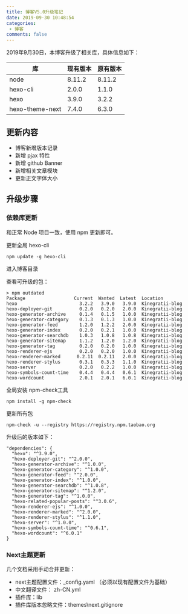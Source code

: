 ```yaml
---
title: 博客V5.0升级笔记
date: 2019-09-30 10:48:54
categories:
 - 博客
comments: false
---
```


2019年9月30日，本博客升级了相关库，具体信息如下：

| 库              | 现有版本 | 原有版本 |
| --------------- | -------- | -------- |
| node            | 8.11.2   | 8.11.2   |
| hexo-cli        | 2.0.0    | 1.1.0    |
| hexo            | 3.9.0    | 3.2.2    |
| hexo-theme-next | 7.4.0    | 6.3.0    |

<!-- more -->

## 更新内容

- 博客新增版本记录
- 新增 pjax 特性
- 新增 github Banner
- 新增相关文章模块
- 更新正文字体大小

## 升级步骤

### 依赖库更新

和正常 Node 项目一致，使用 npm 更新即可。

更新全局 hexo-cli

```shell
npm update -g hexo-cli
```

进入博客目录

查看可升级的包：

```
> npm outdated
Package                  Current  Wanted  Latest  Location
hexo                       3.2.2   3.9.0   3.9.0  Kinegratii-blog
hexo-deployer-git          0.2.0   0.2.0   2.0.0  Kinegratii-blog
hexo-generator-archive     0.1.4   0.1.5   1.0.0  Kinegratii-blog
hexo-generator-category    0.1.3   0.1.3   1.0.0  Kinegratii-blog
hexo-generator-feed        1.2.0   1.2.2   2.0.0  Kinegratii-blog
hexo-generator-index       0.2.0   0.2.1   1.0.0  Kinegratii-blog
hexo-generator-searchdb    1.0.3   1.0.8   1.0.8  Kinegratii-blog
hexo-generator-sitemap     1.1.2   1.2.0   1.2.0  Kinegratii-blog
hexo-generator-tag         0.2.0   0.2.0   1.0.0  Kinegratii-blog
hexo-renderer-ejs          0.2.0   0.2.0   1.0.0  Kinegratii-blog
hexo-renderer-marked      0.2.11  0.2.11   2.0.0  Kinegratii-blog
hexo-renderer-stylus       0.3.1   0.3.3   1.1.0  Kinegratii-blog
hexo-server                0.2.0   0.2.2   1.0.0  Kinegratii-blog
hexo-symbols-count-time    0.4.4   0.4.4   0.6.1  Kinegratii-blog
hexo-wordcount             2.0.1   2.0.1   6.0.1  Kinegratii-blog
```

全局安装 npm-check工具

```shell
npm install -g npm-check
```

更新所有包

```shell
npm-check -u --registry https://registry.npm.taobao.org
```

升级后的版本如下：

```
"dependencies": {
  "hexo": "^3.9.0",
  "hexo-deployer-git": "^2.0.0",
  "hexo-generator-archive": "^1.0.0",
  "hexo-generator-category": "^1.0.0",
  "hexo-generator-feed": "^2.0.0",
  "hexo-generator-index": "^1.0.0",
  "hexo-generator-searchdb": "^1.0.8",
  "hexo-generator-sitemap": "^1.2.0",
  "hexo-generator-tag": "^1.0.0",
  "hexo-related-popular-posts": "^3.0.6",
  "hexo-renderer-ejs": "^1.0.0",
  "hexo-renderer-marked": "^2.0.0",
  "hexo-renderer-stylus": "^1.1.0",
  "hexo-server": "^1.0.0",
  "hexo-symbols-count-time": "^0.6.1",
  "hexo-wordcount": "^6.0.1"
}
```

### Next主题更新

几个文档采用手动合并更新：

- next主题配置文件：_config.yaml  （必须以现有配置文件为基础）
- 中文翻译文件： zh-CN.yml
- 插件库：lib
- 插件库版本忽略文件：themes\next\.gitignore
